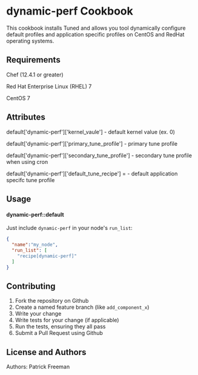dynamic-perf Cookbook
===============
This cookbook installs Tuned and allows you tool dynamically configure default profiles and  application specific profiles on CentOS and RedHat operating systems.

Requirements
------------
Chef (12.4.1 or greater)

Red Hat Enterprise Linux (RHEL) 7

CentOS 7


Attributes
----------
default['dynamic-perf']['kernel_vaule'] - default kernel value (ex. 0)

default['dynamic-perf']['primary_tune_profile'] - primary tune profile

default['dynamic-perf']['secondary_tune_profile'] - secondary tune profile when using cron

default['dynamic-perf']['default_tune_recipe'] = - default application specifc tune profile

Usage
-----
#### dynamic-perf::default

Just include `dynamic-perf` in your node's `run_list`:

```json
{
  "name":"my_node",
  "run_list": [
    "recipe[dynamic-perf]"
  ]
}
```

Contributing
------------
1. Fork the repository on Github
2. Create a named feature branch (like `add_component_x`)
3. Write your change
4. Write tests for your change (if applicable)
5. Run the tests, ensuring they all pass
6. Submit a Pull Request using Github

License and Authors
-------------------
Authors: 
Patrick Freeman

